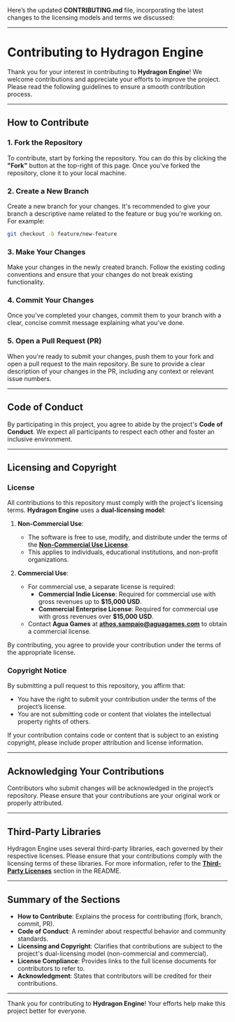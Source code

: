 Here’s the updated **CONTRIBUTING.md** file, incorporating the latest changes to the licensing models and terms we discussed:

---

# **Contributing to Hydragon Engine**

Thank you for your interest in contributing to **Hydragon Engine**! We welcome contributions and appreciate your efforts to improve the project. Please read the following guidelines to ensure a smooth contribution process.

---

## **How to Contribute**

### **1. Fork the Repository**
To contribute, start by forking the repository. You can do this by clicking the **"Fork"** button at the top-right of this page. Once you've forked the repository, clone it to your local machine.

### **2. Create a New Branch**
Create a new branch for your changes. It's recommended to give your branch a descriptive name related to the feature or bug you're working on. For example:
```bash
git checkout -b feature/new-feature
```

### **3. Make Your Changes**
Make your changes in the newly created branch. Follow the existing coding conventions and ensure that your changes do not break existing functionality.

### **4. Commit Your Changes**
Once you've completed your changes, commit them to your branch with a clear, concise commit message explaining what you've done.

### **5. Open a Pull Request (PR)**
When you're ready to submit your changes, push them to your fork and open a pull request to the main repository. Be sure to provide a clear description of your changes in the PR, including any context or relevant issue numbers.

---

## **Code of Conduct**
By participating in this project, you agree to abide by the project's **Code of Conduct**. We expect all participants to respect each other and foster an inclusive environment.

---

## **Licensing and Copyright**

### **License**
All contributions to this repository must comply with the project's licensing terms. **Hydragon Engine** uses a **dual-licensing model**:

1. **Non-Commercial Use**:
   - The software is free to use, modify, and distribute under the terms of the **[Non-Commercial Use License](./NON_COMMERCIAL_LICENSE.md)**.
   - This applies to individuals, educational institutions, and non-profit organizations.

2. **Commercial Use**:
   - For commercial use, a separate license is required:
     - **Commercial Indie License**: Required for commercial use with gross revenues up to **$15,000 USD**.
     - **Commercial Enterprise License**: Required for commercial use with gross revenues over **$15,000 USD**.
   - Contact **Agua Games** at **athos.sampaio@aguagames.com** to obtain a commercial license.

By contributing, you agree to provide your contribution under the terms of the appropriate license.

### **Copyright Notice**
By submitting a pull request to this repository, you affirm that:
- You have the right to submit your contribution under the terms of the project’s license.
- You are not submitting code or content that violates the intellectual property rights of others.

If your contribution contains code or content that is subject to an existing copyright, please include proper attribution and license information.

---

## **Acknowledging Your Contributions**
Contributors who submit changes will be acknowledged in the project’s repository. Please ensure that your contributions are your original work or properly attributed.

---

## **Third-Party Libraries**
Hydragon Engine uses several third-party libraries, each governed by their respective licenses. Please ensure that your contributions comply with the licensing terms of these libraries. For more information, refer to the **[Third-Party Licenses](./README.md#third-party-libraries)** section in the README.

---

## **Summary of the Sections**
- **How to Contribute**: Explains the process for contributing (fork, branch, commit, PR).
- **Code of Conduct**: A reminder about respectful behavior and community standards.
- **Licensing and Copyright**: Clarifies that contributions are subject to the project's dual-licensing model (non-commercial and commercial).
- **License Compliance**: Provides links to the full license documents for contributors to refer to.
- **Acknowledgment**: States that contributors will be credited for their contributions.

---

Thank you for contributing to **Hydragon Engine**! Your efforts help make this project better for everyone.